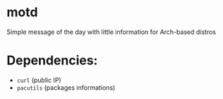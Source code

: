 # motd
Simple message of the day with little information for Arch-based distros

# Dependencies:
- `curl`        (public IP)
- `pacutils`     (packages informations)
